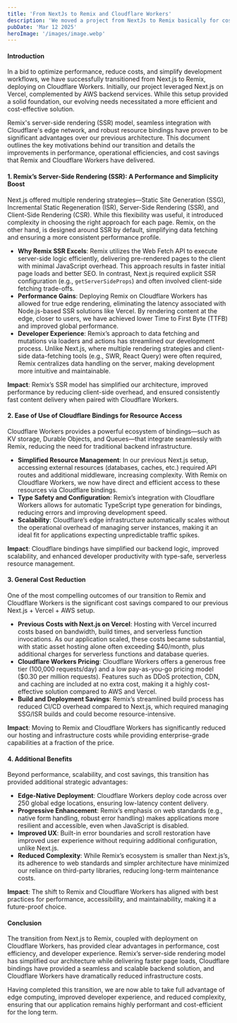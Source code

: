 ```yaml
---
title: 'From NextJs to Remix and Cloudflare Workers'
description: 'We moved a project from NextJs to Remix basically for cost savings'
pubDate: 'Mar 12 2025'
heroImage: '/images/image.webp'
---
```


#### Introduction
In a bid to optimize performance, reduce costs, and simplify development workflows, we have successfully transitioned from Next.js to Remix, deploying on Cloudflare Workers. Initially, our project leveraged Next.js on Vercel, complemented by AWS backend services. While this setup provided a solid foundation, our evolving needs necessitated a more efficient and cost-effective solution.

Remix's server-side rendering (SSR) model, seamless integration with Cloudflare's edge network, and robust resource bindings have proven to be significant advantages over our previous architecture. This document outlines the key motivations behind our transition and details the improvements in performance, operational efficiencies, and cost savings that Remix and Cloudflare Workers have delivered.

#### 1. Remix’s Server-Side Rendering (SSR): A Performance and Simplicity Boost
Next.js offered multiple rendering strategies—Static Site Generation (SSG), Incremental Static Regeneration (ISR), Server-Side Rendering (SSR), and Client-Side Rendering (CSR). While this flexibility was useful, it introduced complexity in choosing the right approach for each page. Remix, on the other hand, is designed around SSR by default, simplifying data fetching and ensuring a more consistent performance profile.

- **Why Remix SSR Excels**: Remix utilizes the Web Fetch API to execute server-side logic efficiently, delivering pre-rendered pages to the client with minimal JavaScript overhead. This approach results in faster initial page loads and better SEO. In contrast, Next.js required explicit SSR configuration (e.g., `getServerSideProps`) and often involved client-side fetching trade-offs.
- **Performance Gains**: Deploying Remix on Cloudflare Workers has allowed for true edge rendering, eliminating the latency associated with Node.js-based SSR solutions like Vercel. By rendering content at the edge, closer to users, we have achieved lower Time to First Byte (TTFB) and improved global performance.
- **Developer Experience**: Remix’s approach to data fetching and mutations via loaders and actions has streamlined our development process. Unlike Next.js, where multiple rendering strategies and client-side data-fetching tools (e.g., SWR, React Query) were often required, Remix centralizes data handling on the server, making development more intuitive and maintainable.

**Impact**: Remix’s SSR model has simplified our architecture, improved performance by reducing client-side overhead, and ensured consistently fast content delivery when paired with Cloudflare Workers.

#### 2. Ease of Use of Cloudflare Bindings for Resource Access
Cloudflare Workers provides a powerful ecosystem of bindings—such as KV storage, Durable Objects, and Queues—that integrate seamlessly with Remix, reducing the need for traditional backend infrastructure.

- **Simplified Resource Management**: In our previous Next.js setup, accessing external resources (databases, caches, etc.) required API routes and additional middleware, increasing complexity. With Remix on Cloudflare Workers, we now have direct and efficient access to these resources via Cloudflare bindings.
- **Type Safety and Configuration**: Remix’s integration with Cloudflare Workers allows for automatic TypeScript type generation for bindings, reducing errors and improving development speed.
- **Scalability**: Cloudflare’s edge infrastructure automatically scales without the operational overhead of managing server instances, making it an ideal fit for applications expecting unpredictable traffic spikes.

**Impact**: Cloudflare bindings have simplified our backend logic, improved scalability, and enhanced developer productivity with type-safe, serverless resource management.

#### 3. General Cost Reduction
One of the most compelling outcomes of our transition to Remix and Cloudflare Workers is the significant cost savings compared to our previous Next.js + Vercel + AWS setup.

- **Previous Costs with Next.js on Vercel**: Hosting with Vercel incurred costs based on bandwidth, build times, and serverless function invocations. As our application scaled, these costs became substantial, with static asset hosting alone often exceeding $40/month, plus additional charges for serverless functions and database queries.
- **Cloudflare Workers Pricing**: Cloudflare Workers offers a generous free tier (100,000 requests/day) and a low pay-as-you-go pricing model ($0.30 per million requests). Features such as DDoS protection, CDN, and caching are included at no extra cost, making it a highly cost-effective solution compared to AWS and Vercel.
- **Build and Deployment Savings**: Remix’s streamlined build process has reduced CI/CD overhead compared to Next.js, which required managing SSG/ISR builds and could become resource-intensive.

**Impact**: Moving to Remix and Cloudflare Workers has significantly reduced our hosting and infrastructure costs while providing enterprise-grade capabilities at a fraction of the price.

#### 4. Additional Benefits
Beyond performance, scalability, and cost savings, this transition has provided additional strategic advantages:

- **Edge-Native Deployment**: Cloudflare Workers deploy code across over 250 global edge locations, ensuring low-latency content delivery.
- **Progressive Enhancement**: Remix’s emphasis on web standards (e.g., native form handling, robust error handling) makes applications more resilient and accessible, even when JavaScript is disabled.
- **Improved UX**: Built-in error boundaries and scroll restoration have improved user experience without requiring additional configuration, unlike Next.js.
- **Reduced Complexity**: While Remix’s ecosystem is smaller than Next.js’s, its adherence to web standards and simpler architecture have minimized our reliance on third-party libraries, reducing long-term maintenance costs.

**Impact**: The shift to Remix and Cloudflare Workers has aligned with best practices for performance, accessibility, and maintainability, making it a future-proof choice.

#### Conclusion
The transition from Next.js to Remix, coupled with deployment on Cloudflare Workers, has provided clear advantages in performance, cost efficiency, and developer experience. Remix’s server-side rendering model has simplified our architecture while delivering faster page loads, Cloudflare bindings have provided a seamless and scalable backend solution, and Cloudflare Workers have dramatically reduced infrastructure costs.

Having completed this transition, we are now able to take full advantage of edge computing, improved developer experience, and reduced complexity, ensuring that our application remains highly performant and cost-efficient for the long term.

